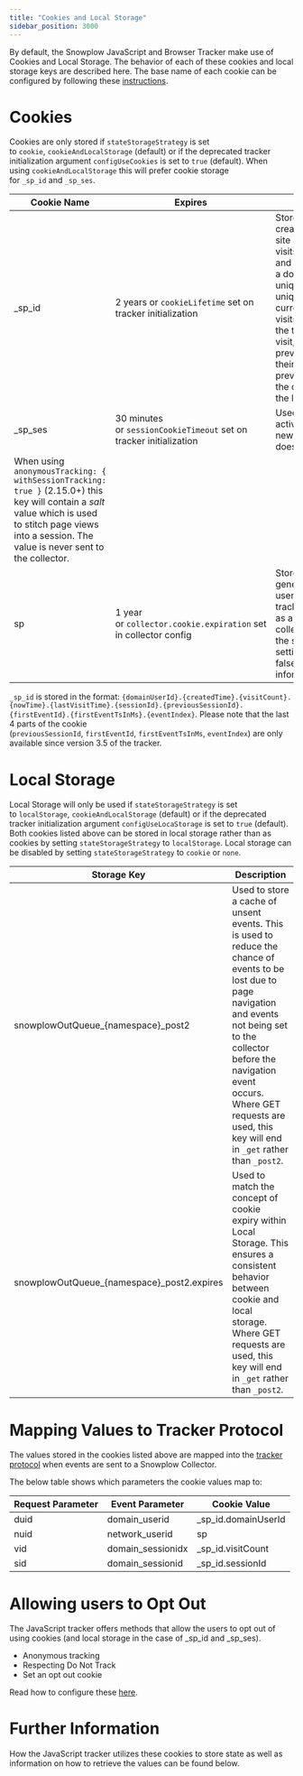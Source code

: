 ```yaml
---
title: "Cookies and Local Storage"
sidebar_position: 3000
---
```


By default, the Snowplow JavaScript and Browser Tracker make use of Cookies and Local Storage. The behavior of each of these cookies and local storage keys are described here. The base name of each cookie can be configured by following these [instructions](/docs/collecting-data/collecting-from-own-applications/javascript-trackers/web-tracker/tracker-setup/initialization-options/index.md).

# Cookies

Cookies are only stored if `stateStorageStrategy` is set to `cookie`, `cookieAndLocalStorage` (default) or if the deprecated tracker initialization argument `configUseCookies` is set to `true` (default). When using `cookieAndLocalStorage` this will prefer cookie storage for `_sp_id` and `_sp_ses`.

| Cookie Name | Expires                                                   | Description                                                                                                                                                                                                                                                                                                                                                                                                                                                                                                                                                                                |
|-------------|-----------------------------------------------------------|--------------------------------------------------------------------------------------------------------------------------------------------------------------------------------------------------------------------------------------------------------------------------------------------------------------------------------------------------------------------------------------------------------------------------------------------------------------------------------------------------------------------------------------------------------------------------------------------|
| _sp_id      | 2 years or `cookieLifetime` set on tracker initialization | Stores user information that is created when a user first visits a site and updated on subsequent visits. It is used to identify users and track the users activity across a domain. This cookie stores a unique identifier for each user, a unique identifier for the users current session, the number of visits a user has made to the site, the timestamp of the users first visit, the timestamp of their previous visit and the timestamp of their current visit, references to previous session and first event in the current session, and index of the last event in the session. |
| _sp_ses | 30 minutes or `sessionCookieTimeout` set on tracker initialization | Used to identify if the user is in an active session on a site or if this is a new session for a user (i.e. cookie doesn't exist or has expired).  
When using `anonymousTracking: { withSessionTracking: true }` (2.15.0+) this key will contain a _salt_ value which is used to stitch page views into a session. The value is never sent to the collector. |
| sp | 1 year or `collector.cookie.expiration` set in collector config | Stores a server-side collector generated unique identifier for a user that is sent with all subsequent tracking event events. Can be used as a first party cookie is the collector is on the same domain as the site. Can be disabled by setting `collector.cookie.enabled` to false (See [here](/docs/pipeline-components-and-applications/stream-collector/configure/index.md) for more information). |

`_sp_id` is stored in the format: `{domainUserId}.{createdTime}.{visitCount}.{nowTime}.{lastVisitTime}.{sessionId}.{previousSessionId}.{firstEventId}.{firstEventTsInMs}.{eventIndex}`. Please note that the last 4 parts of the cookie (`previousSessionId`, `firstEventId`, `firstEventTsInMs`, `eventIndex`) are only available since version 3.5 of the tracker.

# Local Storage

Local Storage will only be used if `stateStorageStrategy` is set to `localStorage`, `cookieAndLocalStorage` (default) or if the deprecated tracker initialization argument `configUseLocaStorage` is set to `true` (default). Both cookies listed above can be stored in local storage rather than as cookies by setting `stateStorageStrategy` to `localStorage`. Local storage can be disabled by setting `stateStorageStrategy` to `cookie` or `none`.

| Storage Key                                | Description                                                                                                                                                                                                                                                                        |
|--------------------------------------------|------------------------------------------------------------------------------------------------------------------------------------------------------------------------------------------------------------------------------------------------------------------------------------|
| snowplowOutQueue_{namespace}_post2         | Used to store a cache of unsent events. This is used to reduce the chance of events to be lost due to page navigation and events not being set to the collector before the navigation event occurs. Where GET requests are used, this key will end in `_get` rather than `_post2`. |
| snowplowOutQueue_{namespace}_post2.expires | Used to match the concept of cookie expiry within Local Storage. This ensures a consistent behavior between cookie and local storage. Where GET requests are used, this key will end in `_get` rather than `_post2`.                                                               |

# Mapping Values to Tracker Protocol

The values stored in the cookies listed above are mapped into the [tracker protocol](/docs/collecting-data/collecting-from-own-applications/snowplow-tracker-protocol/index.md) when events are sent to a Snowplow Collector.

The below table shows which parameters the cookie values map to:

| Request Parameter | Event Parameter   | Cookie Value        |
|-------------------|-------------------|---------------------|
| duid              | domain_userid     | _sp_id.domainUserId |
| nuid              | network_userid    | sp                  |
| vid               | domain_sessionidx | _sp_id.visitCount   |
| sid               | domain_sessionid  | _sp_id.sessionId    |

# Allowing users to Opt Out

The JavaScript tracker offers methods that allow the users to opt out of using cookies (and local storage in the case of _sp_id and _sp_ses).

- Anonymous tracking
- Respecting Do Not Track
- Set an opt out cookie

Read how to configure these [here](/docs/collecting-data/collecting-from-own-applications/javascript-trackers/web-tracker/tracker-setup/initialization-options/index.md).

# Further Information

How the JavaScript tracker utilizes these cookies to store state as well as information on how to retrieve the values can be found below.
